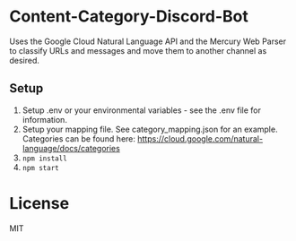# Content-Category-Discord-Bot
Uses the Google Cloud Natural Language API and the Mercury Web Parser to classify URLs and messages and move them to another channel as desired.

## Setup

1. Setup .env or your environmental variables - see the .env file for information.
2. Setup your mapping file. See category_mapping.json for an example. Categories can be found here: https://cloud.google.com/natural-language/docs/categories
3. `npm install`
4. `npm start`

# License
MIT
